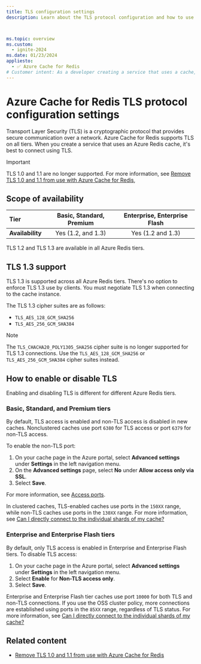 ```yaml
---
title: TLS configuration settings
description: Learn about the TLS protocol configuration and how to use TLS to securely communicate with Azure Cache for Redis instances.



ms.topic: overview
ms.custom:
  - ignite-2024
ms.date: 01/23/2024
appliesto:
  - ✅ Azure Cache for Redis
# Customer intent: As a developer creating a service that uses a cache, I want to know the details about TLS connections so that I know my service is secure.
---
```


# Azure Cache for Redis TLS protocol configuration settings

Transport Layer Security (TLS) is a cryptographic protocol that provides secure communication over a network. Azure Cache for Redis supports TLS on all tiers. When you create a service that uses an Azure Redis cache, it's best to connect using TLS.

> [!IMPORTANT]
> TLS 1.0 and 1.1 are no longer supported. For more information, see [Remove TLS 1.0 and 1.1 from use with Azure Cache for Redis](cache-remove-tls-10-11.md),

## Scope of availability

| **Tier**         | Basic, Standard, Premium                       | Enterprise, Enterprise Flash |
|:-----------------|:----------------------------------------------:|:----------------------------:|
| **Availability** | Yes (1.2, and 1.3) | Yes (1.2 and 1.3)            |

TLS 1.2 and TLS 1.3 are available in all Azure Redis tiers.

## TLS 1.3 support

TLS 1.3 is supported across all Azure Redis tiers. There's no option to enforce TLS 1.3 use by clients. You must negotiate TLS 1.3 when connecting to the cache instance.

The TLS 1.3 cipher suites are as follows:

- `TLS_AES_128_GCM_SHA256`
- `TLS_AES_256_GCM_SHA384`

> [!NOTE]
> The `TLS_CHACHA20_POLY1305_SHA256` cipher suite is no longer supported for TLS 1.3 connections. Use the `TLS_AES_128_GCM_SHA256` or `TLS_AES_256_GCM_SHA384` cipher suites instead.

## How to enable or disable TLS

Enabling and disabling TLS is different for different Azure Redis tiers.

### Basic, Standard, and Premium tiers

By default, TLS access is enabled and non-TLS access is disabled in new caches. Nonclustered caches use port `6380` for TLS access or port `6379` for non-TLS access.

To enable the non-TLS port:

1. On your cache page in the Azure portal, select **Advanced settings** under **Settings** in the left navigation menu.
1. On the **Advanced settings** page, select **No** under **Allow access only via SSL**.
1. Select **Save**.

For more information, see [Access ports](cache-configure.md#access-ports).

In clustered caches, TLS-enabled caches use ports in the `150XX` range, while non-TLS caches use ports in the `130XX` range. For more information, see [Can I directly connect to the individual shards of my cache?](cache-how-to-scale.md#can-i-directly-connect-to-the-individual-shards-of-my-cache)

### Enterprise and Enterprise Flash tiers

By default, only TLS access is enabled in Enterprise and Enterprise Flash tiers. To disable TLS access:

1. On your cache page in the Azure portal, select **Advanced settings** under **Settings** in the left navigation menu.
2. Select **Enable** for **Non-TLS access only**.
3. Select **Save**.

Enterprise and Enterprise Flash tier caches use port `10000` for both TLS and non-TLS connections. If you use the OSS cluster policy, more connections are established using ports in the `85XX` range, regardless of TLS status. For more information, see [Can I directly connect to the individual shards of my cache?](cache-how-to-scale.md#can-i-directly-connect-to-the-individual-shards-of-my-cache)

## Related content

- [Remove TLS 1.0 and 1.1 from use with Azure Cache for Redis](cache-remove-tls-10-11.md)
